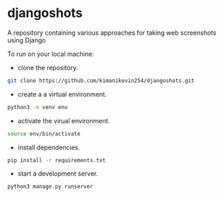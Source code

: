 # djangoshots
A repository containing various approaches for taking web screenshots using Django 

To run on your local machine:

- clone the repository.
```bash
git clone https://github.com/kimanikevin254/djangoshots.git
```
- create a a virtual environment. 
```bash
python3 -m venv env
```
- activate the virual environment.
```bash
source env/bin/activate
```
- install dependencies.
```bash
pip install -r requirements.txt
```
- start a development server.
```bash
python3 manage.py runserver
```
